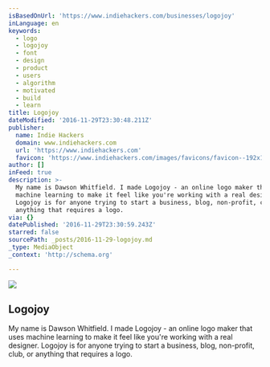 ```yaml
---
isBasedOnUrl: 'https://www.indiehackers.com/businesses/logojoy'
inLanguage: en
keywords:
  - logo
  - logojoy
  - font
  - design
  - product
  - users
  - algorithm
  - motivated
  - build
  - learn
title: Logojoy
dateModified: '2016-11-29T23:30:48.211Z'
publisher:
  name: Indie Hackers
  domain: www.indiehackers.com
  url: 'https://www.indiehackers.com'
  favicon: 'https://www.indiehackers.com/images/favicons/favicon--192x192.png'
author: []
inFeed: true
description: >-
  My name is Dawson Whitfield. I made Logojoy - an online logo maker that uses
  machine learning to make it feel like you're working with a real designer.
  Logojoy is for anyone trying to start a business, blog, non-profit, club, or
  anything that requires a logo.
via: {}
datePublished: '2016-11-29T23:30:59.243Z'
starred: false
sourcePath: _posts/2016-11-29-logojoy.md
_type: MediaObject
_context: 'http://schema.org'

---
```

<article style=""><img src="https://imgflo.herokuapp.com/graph/2b2431f8e7ba7b0/161fe5350b0efe34f20ebe730b52052f/noop.jpeg?input=https%3A%2F%2Fwww.indiehackers.com%2Fimages%2Fcontent%2Flogojoy-packaging.jpeg" /><h1>Logojoy</h1><p>My name is Dawson Whitfield. I made Logojoy - an online logo maker that uses machine learning to make it feel like you're working with a real designer. Logojoy is for anyone trying to start a business, blog, non-profit, club, or anything that requires a logo.</p></article>